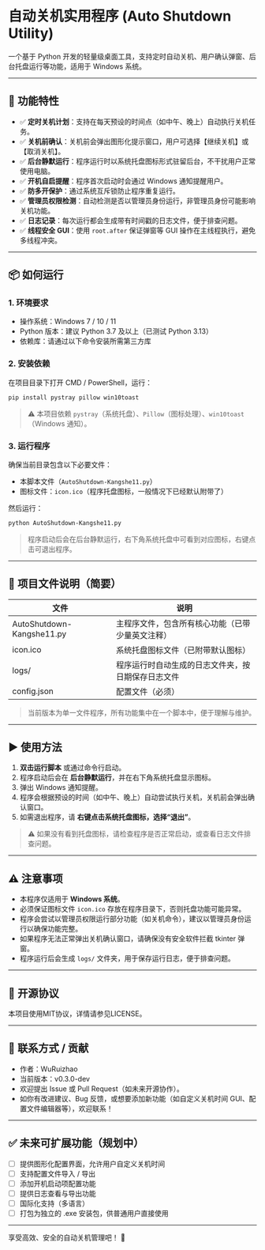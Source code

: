 # 自动关机实用程序 (Auto Shutdown Utility)

一个基于 Python 开发的轻量级桌面工具，支持定时自动关机、用户确认弹窗、后台托盘运行等功能，适用于 Windows 系统。

---

## 🌟 功能特性

- ✅ **定时关机计划**：支持在每天预设的时间点（如中午、晚上）自动执行关机任务。
- ✅ **关机前确认**：关机前会弹出图形化提示窗口，用户可选择【继续关机】或【取消关机】。
- ✅ **后台静默运行**：程序运行时以系统托盘图标形式驻留后台，不干扰用户正常使用电脑。
- ✅ **开机自启提醒**：程序首次启动时会通过 Windows 通知提醒用户。
- ✅ **防多开保护**：通过系统互斥锁防止程序重复运行。
- ✅ **管理员权限检测**：自动检测是否以管理员身份运行，非管理员身份可能影响关机功能。
- ✅ **日志记录**：每次运行都会生成带有时间戳的日志文件，便于排查问题。
- ✅ **线程安全 GUI**：使用 `root.after` 保证弹窗等 GUI 操作在主线程执行，避免多线程冲突。

---

## 📦 如何运行

### 1. 环境要求

- 操作系统：Windows 7 / 10 / 11
- Python 版本：建议 Python 3.7 及以上（已测试 Python 3.13）
- 依赖库：请通过以下命令安装所需第三方库

### 2. 安装依赖

在项目目录下打开 CMD / PowerShell，运行：

```bash
pip install pystray pillow win10toast
```

> ⚠️ 本项目依赖 `pystray`（系统托盘）、`Pillow`（图标处理）、`win10toast`（Windows 通知）。

### 3. 运行程序

确保当前目录包含以下必要文件：

- 本脚本文件（`AutoShutdown-Kangshe11.py`）
- 图标文件：`icon.ico`（程序托盘图标，一般情况下已经默认附带了）

然后运行：

```bash
python AutoShutdown-Kangshe11.py
```

> 程序启动后会在后台静默运行，右下角系统托盘中可看到对应图标，右键点击可退出程序。

---

## 📁 项目文件说明（简要）

| 文件                      | 说明                                               |
| ------------------------- | -------------------------------------------------- |
| AutoShutdown-Kangshe11.py | 主程序文件，包含所有核心功能（已带少量英文注释）   |
| icon.ico                  | 系统托盘图标文件（已附带默认图标）                 |
| logs/                     | 程序运行时自动生成的日志文件夹，按日期保存日志文件 |
| config.json               | 配置文件（必须）                                   |

> 当前版本为单一文件程序，所有功能集中在一个脚本中，便于理解与维护。

---

## ▶️ 使用方法

1. **双击运行脚本** 或通过命令行启动。
2. 程序启动后会在 **后台静默运行**，并在右下角系统托盘显示图标。
3. 弹出 Windows 通知提醒。
4. 程序会根据预设的时间（如中午、晚上）自动尝试执行关机，关机前会弹出确认窗口。
5. 如需退出程序，请 **右键点击系统托盘图标，选择“退出”**。

> ⚠️ 如果没有看到托盘图标，请检查程序是否正常启动，或查看日志文件排查问题。

---

## ⚠️ 注意事项

- 本程序仅适用于 **Windows 系统**。
- 必须保证图标文件 `icon.ico` 存放在程序目录下，否则托盘功能可能异常。
- 程序会尝试以管理员权限运行部分功能（如关机命令），建议以管理员身份运行以确保功能完整。
- 如果程序无法正常弹出关机确认窗口，请确保没有安全软件拦截 tkinter 弹窗。
- 程序运行后会生成 `logs/` 文件夹，用于保存运行日志，便于排查问题。

---

## 📄 开源协议

本项目使用MIT协议，详情请参见LICENSE。

---

## 🤝 联系方式 / 贡献

- 作者：WuRuizhao
- 当前版本：v0.3.0-dev
- 欢迎提出 Issue 或 Pull Request（如未来开源协作）。
- 如你有改进建议、Bug 反馈，或想要添加新功能（如自定义关机时间 GUI、配置文件编辑器等），欢迎联系！

---

## ✅ 未来可扩展功能（规划中）

- [ ] 提供图形化配置界面，允许用户自定义关机时间
- [ ] 支持配置文件导入 / 导出
- [ ] 添加开机启动项配置功能
- [ ] 提供日志查看与导出功能
- [ ] 国际化支持（多语言）
- [ ] 打包为独立的 .exe 安装包，供普通用户直接使用

---

享受高效、安全的自动关机管理吧！ 🚀
